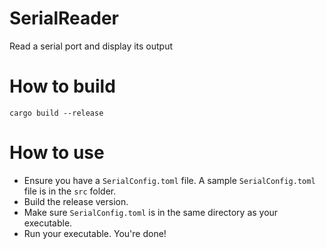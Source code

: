 # SerialReader

Read a serial port and display its output

# How to build

```
cargo build --release
```

# How to use

- Ensure you have a `SerialConfig.toml` file. A sample `SerialConfig.toml` file is in the `src` folder.
- Build the release version.
- Make sure `SerialConfig.toml` is in the same directory as your executable.
- Run your executable. You're done!
